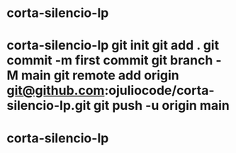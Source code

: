 # corta-silencio-lp
# corta-silencio-lp git init git add . git commit -m first commit git branch -M main git remote add origin git@github.com:ojuliocode/corta-silencio-lp.git git push -u origin main
# corta-silencio-lp
